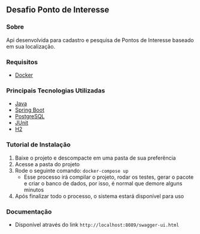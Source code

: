 ## Desafio Ponto de Interesse

### Sobre
Api desenvolvida para cadastro e pesquisa de Pontos de Interesse baseado em sua localização.

### Requisitos
 - [Docker](https://docs.docker.com/)

### Principais Tecnologias Utilizadas
 - [Java](https://www.java.com/pt_BR/)
 - [Spring Boot](https://spring.io/projects/spring-boot)
 - [PostgreSQL](https://www.postgresql.org/)
 - [JUnit](https://junit.org/junit5/)
 - [H2](https://www.h2database.com/html/main.html)

### Tutorial de Instalação
  1) Baixe o projeto e descompacte em uma pasta de sua preferência
  2) Acesse a pasta do projeto
  3) Rode o seguinte comando: ```docker-compose up```
     - Esse processo irá compilar o projeto, rodar os testes, gerar o pacote e criar o banco de dados, por isso, é normal que demore alguns minutos
  4) Após finalizar todo o processo, o sistema estará disponível para uso
  
### Documentação
  - Disponível através do link ```http://localhost:8089/swagger-ui.html```
